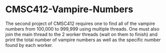 # CMSC412-Vampire-Numbers
The second project of CMSC412 requires one to find all of the vampire numbers
from 100,000 to 999,999 using multiple threads. One must also join the main
thread to the 2 worker threads (wait on them to finish) and print the total 
number of vampire numbers as well as the specific number found by each worker.
